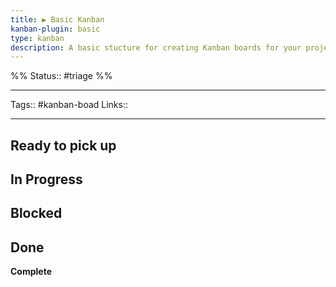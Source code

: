 ```yaml
---
title: ▶️ Basic Kanban
kanban-plugin: basic
type: kanban
description: A basic stucture for creating Kanban boards for your projects
---
```

%%
Status:: #triage
%%

---
Tags:: #kanban-boad
Links::

---

## Ready to pick up



## In Progress



## Blocked



## Done

**Complete**


